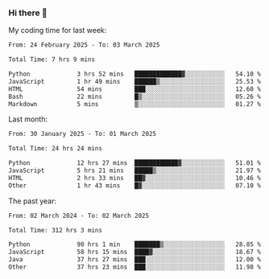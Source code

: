 ### Hi there 👋

My coding time for last week:

<!--START_SECTION:week-->

```txt
From: 24 February 2025 - To: 03 March 2025

Total Time: 7 hrs 9 mins

Python             3 hrs 52 mins   █████████████▓░░░░░░░░░░░   54.10 %
JavaScript         1 hr 49 mins    ██████▒░░░░░░░░░░░░░░░░░░   25.53 %
HTML               54 mins         ███░░░░░░░░░░░░░░░░░░░░░░   12.60 %
Bash               22 mins         █▒░░░░░░░░░░░░░░░░░░░░░░░   05.26 %
Markdown           5 mins          ▒░░░░░░░░░░░░░░░░░░░░░░░░   01.27 %
```

<!--END_SECTION:week-->

Last month:

<!--START_SECTION:month-->

```txt
From: 30 January 2025 - To: 01 March 2025

Total Time: 24 hrs 24 mins

Python             12 hrs 27 mins  ████████████▓░░░░░░░░░░░░   51.01 %
JavaScript         5 hrs 21 mins   █████▒░░░░░░░░░░░░░░░░░░░   21.97 %
HTML               2 hrs 33 mins   ██▓░░░░░░░░░░░░░░░░░░░░░░   10.46 %
Other              1 hr 43 mins    █▓░░░░░░░░░░░░░░░░░░░░░░░   07.10 %
```

<!--END_SECTION:month-->

The past year:

<!--START_SECTION:year-->

```txt
From: 02 March 2024 - To: 02 March 2025

Total Time: 312 hrs 3 mins

Python             90 hrs 1 min    ███████▒░░░░░░░░░░░░░░░░░   28.85 %
JavaScript         58 hrs 15 mins  ████▓░░░░░░░░░░░░░░░░░░░░   18.67 %
Java               37 hrs 27 mins  ███░░░░░░░░░░░░░░░░░░░░░░   12.00 %
Other              37 hrs 23 mins  ███░░░░░░░░░░░░░░░░░░░░░░   11.98 %
```

<!--END_SECTION:year-->
